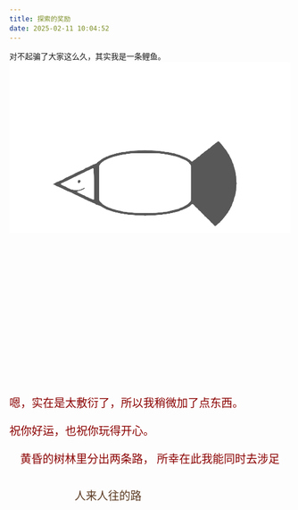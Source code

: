 ```yaml
---
title: 探索的奖励
date: 2025-02-11 10:04:52
---
```


<style>
/* 隐藏文本相关样式 */
.secret-text::selection {
    color: white;
    background: black;
}
.secret-text {
    background: transparent;
    cursor: default;    /* 鼠标样式保持默认 */
}
#output {
    white-space: pre;
    font-family: monospace;
    font-size: 12px;
    line-height: 12px;
    letter-spacing: unset;
    transform: unset;
    overflow-y: hidden;
    background: transparent;
    cursor: default;    /* 鼠标样式保持默认 */
}

/* 草书效果相关样式 */
.cursive-text {
    font-family: 'Brush Script MT', cursive;
    font-size: 20px;
    color: darkred;
    /* text-align: center; */
    margin: 20px 0;
    /* padding: 20px; */
    line-height: 1.5;
    cursor: default;    
}

/* 草书效果相关样式 */
.center-cursive-text {
    font-family: 'Brush Script MT', cursive;
    font-size: 20px;
    color: darkred;
    text-align: center;
    margin: 20px 0;
    /* padding: 20px; */
    line-height: 1.5;
    cursor: default;
}

/* 隐藏草书 */
.hidden-fancy-text {
    font-family: 'Brush Script MT', cursive;
    font-size: 22px;
    /* text-align: center; */
    margin: 20px 0;
    /* padding: 20px; */
    line-height: 1.5;
    color: transparent;
    cursor: default;
}

.hidden-fancy-text::selection {
    color: darkred;
    background: white;
}

/* 人迹罕至的路 */
.paths-container {
    display: flex;
    justify-content: center;
    margin: 20px 0;
    font-family: 'Brush Script MT', cursive;
    font-size: 20px;
}

.path {
    padding: 15px;
    /* cursor: default; */
    text-decoration: none !important;
}

/* 修复链接样式 */
a.path {
    text-decoration: none !important;
}

.path-visible {
    color: #5a3921;
}

/* 隐藏的路径样式 */
a.path-hidden {
    color: transparent;
}

/* 悬停效果 */
a.path-hidden:hover {
    color: #5a3921;
    transition: color 0.3s ease;
}

/* visited状态保持一致 */
a.path-visible:visited {
    color: #5a3921;
}

a.path-hidden:visited {
    color: transparent;
}

a.path-hidden:hover:visited {
    color: #5a3921;
}
</style>

对不起骗了大家这么久，其实我是一条鲤鱼。
<img src="../images/secret/index/secret-fish.png">

<pre id="output" style="color: transparent;" class="secret-text">
                                                                       
                                                                       
                                                             ..-*=.    
                            ......:::.......               .:=*****:.  
                        ..:=++*++=---------=++**+=:..    .:+********-. 
                ...+*+:..                   ..:=*+:.-***************-. 
                ..:-*+..                            .=***************: 
            .:=+*=**:                              .:***************+. 
        ..-=-     +*:                              .:****************: 
    ..:+          +*:                              .:****************- 
    .+*    **      +*:                              .:****************-
    .-**          +*:                              .:****************: 
        +...+     +*:                              .:****************. 
            :.:=****-.                             .:***************-  
                ..:-++-..                       ..-++-*************=.  
                    ..:=**+=:.....     .....:-+**+:....-**********=..  
                        ...:-===++++++==-:...           .-*******=.    
                                                          ..=***+.     
                                                           ..-*:.      
                                                                       
                                                                       
</pre>

<div class="cursive-text">
嗯，实在是太敷衍了，所以我稍微加了点东西。
</div>

<div class="cursive-text">
祝你好运，也祝你玩得开心。
</div>

<!-- 烛言加的东西 -->

<div class="center-cursive-text">
    黄昏的树林里分出两条路，
    所幸在此我能同时去涉足
</div>

<div class="paths-container">
    <a href="many-people-path.html" class="path path-visible">
        人来人往的路
    </a>
    <a href="jurora-path.html" class="path path-hidden">
        人迹罕至的路
    </a>
</div>

<div class="hidden-fancy-text">
    或许哪天还会再来看看这里的变化？启程了，再见啦。
</div>
